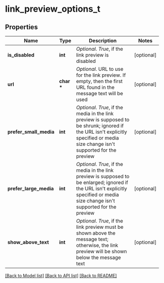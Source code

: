 # link_preview_options_t

## Properties
Name | Type | Description | Notes
------------ | ------------- | ------------- | -------------
**is_disabled** | **int** | *Optional*. *True*, if the link preview is disabled | [optional] 
**url** | **char \*** | *Optional*. URL to use for the link preview. If empty, then the first URL found in the message text will be used | [optional] 
**prefer_small_media** | **int** | *Optional*. *True*, if the media in the link preview is supposed to be shrunk; ignored if the URL isn&#39;t explicitly specified or media size change isn&#39;t supported for the preview | [optional] 
**prefer_large_media** | **int** | *Optional*. *True*, if the media in the link preview is supposed to be enlarged; ignored if the URL isn&#39;t explicitly specified or media size change isn&#39;t supported for the preview | [optional] 
**show_above_text** | **int** | *Optional*. *True*, if the link preview must be shown above the message text; otherwise, the link preview will be shown below the message text | [optional] 

[[Back to Model list]](../README.md#documentation-for-models) [[Back to API list]](../README.md#documentation-for-api-endpoints) [[Back to README]](../README.md)


